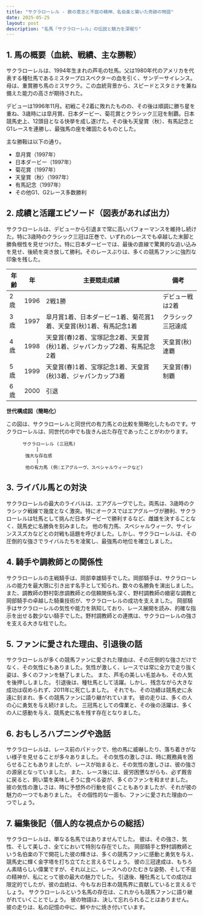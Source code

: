 ```yaml
---
title: "サクラローレル - 鉄の意志と不屈の精神、名伯楽と築いた奇跡の物語"
date: 2025-05-25
layout: post
description: "名馬『サクラローレル』の伝説と魅力を深堀り"
---
```


## 1. 馬の概要（血統、戦績、主な勝鞍）

サクラローレルは、1994年生まれの芦毛の牡馬。父は1980年代のアメリカを代表する種牡馬であるミスタープロスペクターの血を引く、サンデーサイレンス。母は、重賞勝ち馬のミスサクラ。この血統背景から、スピードとスタミナを兼ね備えた能力の高さが期待された。

デビューは1996年11月。初戦こそ2着に敗れたものの、その後は順調に勝ち星を重ね、3歳時には皐月賞、日本ダービー、菊花賞とクラシック三冠を制覇。日本競馬史上、12頭目となる快挙を成し遂げた。その後も天皇賞（秋）、有馬記念とG1レースを連勝し、最強馬の座を確固たるものとした。

主な勝鞍は以下の通り。

* 皐月賞（1997年）
* 日本ダービー（1997年）
* 菊花賞（1997年）
* 天皇賞（秋）（1997年）
* 有馬記念（1997年）
* その他G1、G2レース多数勝利


## 2. 成績と活躍エピソード（図表があれば出力）

サクラローレルは、デビューから引退まで常に高いパフォーマンスを維持し続けた。特に3歳時のクラシック三冠は圧巻で、いずれのレースでも卓越した末脚と勝負根性を見せつけた。特に日本ダービーでは、最後の直線で驚異的な追い込みを見せ、後続を突き放して勝利。そのレースぶりは、多くの競馬ファンに強烈な印象を残した。

| 年齢 | 年 | 主要競走成績 | 備考 |
|---|---|---|---|
| 2歳 | 1996 | 2戦1勝 | デビュー戦は2着 |
| 3歳 | 1997 | 皐月賞1着、日本ダービー1着、菊花賞1着、天皇賞(秋)1着、有馬記念1着 | クラシック三冠達成 |
| 4歳 | 1998 | 天皇賞(春)2着、宝塚記念2着、天皇賞(秋)1着、ジャパンカップ2着、有馬記念2着 | 天皇賞(秋)連覇 |
| 5歳 | 1999 |  天皇賞(春)1着、宝塚記念1着、天皇賞(秋)3着、ジャパンカップ3着 | 天皇賞(春)制覇 |
| 6歳 | 2000 |  引退 |  |


**世代構成図（簡略化）**

この図は、サクラローレルと同世代の有力馬との比較を簡略化したものです。サクラローレルは、同世代の中でも抜きん出た存在であったことがわかります。

```
      サクラローレル (三冠馬)
           |
       強大な存在感
           |
       他の有力馬 (例:エアグルーヴ、スペシャルウィークなど)
```


## 3. ライバル馬との対決

サクラローレルの最大のライバルは、エアグルーヴでした。両馬は、3歳時のクラシック戦線で幾度となく激突。特にオークスではエアグルーヴが勝利、サクラローレルは牡馬として挑んだ日本ダービーで勝利するなど、雌雄を決することなく、競馬史に名勝負を刻みました。  他の有力馬、スペシャルウィーク、サイレンススズカなどとの対戦も話題を呼びました。しかし、サクラローレルは、その圧倒的な強さでライバルたちを凌駕し、最強馬の地位を確立しました。


## 4. 騎手や調教師との関係性

サクラローレルの主戦騎手は、岡部幸雄騎手でした。岡部騎手は、サクラローレルの能力を最大限に引き出す名手として知られ、数々の名勝負を演出しました。  また、調教師の野村彰彦調教師との信頼関係も深く、野村調教師の緻密な調教と岡部騎手の卓越した騎乗技術が、サクラローレルの成功を支えました。  岡部騎手はサクラローレルの気性や能力を熟知しており、レース展開を読み、的確な指示を出せる数少ない騎手でした。野村調教師との連携は、サクラローレルの強さを支える大きな柱でした。


## 5. ファンに愛された理由、引退後の話

サクラローレルが多くの競馬ファンに愛された理由は、その圧倒的な強さだけでなく、その気性にもありました。気性が激しく、レースでは常に全力で走り抜く姿は、多くのファンを魅了しました。  また、芦毛の美しい毛並みも、その人気を後押ししました。  引退後は、種牡馬として活躍。しかし、残念ながら大きな成功は収められず、2011年に死亡しました。  それでも、その功績は競馬史に永遠に刻まれ、多くの競馬ファンに語り継がれています。  彼の走りは、多くの人の心に勇気を与え続けました。  三冠馬としての偉業と、その後の活躍は、多くの人に感動を与え、競馬史に名を残す存在となりました。


## 6. おもしろハプニングや逸話

サクラローレルは、レース前のパドックで、他の馬に威嚇したり、落ち着きがない様子を見せることが多々ありました。  その気性の激しさは、時に厩務員を困らせることもありましたが、レースが始まると、その気性の激しさは、彼の強さの源泉となっていました。  また、レース後には、疲労困憊ながらも、必ず厩舎に戻ると、飼い葉を美味しそうに食べる姿が、多くのファンを和ませました。  彼の気性の激しさは、時に予想外の行動を招くこともありましたが、それが彼の魅力の一つでもありました。  その個性的な一面も、ファンに愛された理由の一つでしょう。


## 7. 編集後記（個人的な視点からの総括）

サクラローレルは、単なる名馬ではありませんでした。  彼は、その強さ、気性、そして美しさ、全てにおいて特別な存在でした。  岡部騎手と野村調教師という名伯楽の下で開花した彼の輝きは、多くの競馬ファンに感動と勇気を与え、競馬史に輝く金字塔を打ち立てたと言えるでしょう。  彼の三冠達成は、もちろん素晴らしい偉業ですが、それ以上に、レースへのひたむきな姿勢、そして不屈の精神が、私にとって彼の最大の魅力でした。  引退後、種牡馬としての成功は限定的でしたが、彼の血統は、今もなお日本の競馬界に貢献していると言えるでしょう。  サクラローレルという名馬の存在は、これからも競馬ファンに語り継がれていくことでしょう。  彼の物語は、決して忘れられることはありません。  彼の走りは、私の記憶の中に、鮮やかに焼き付いています。
